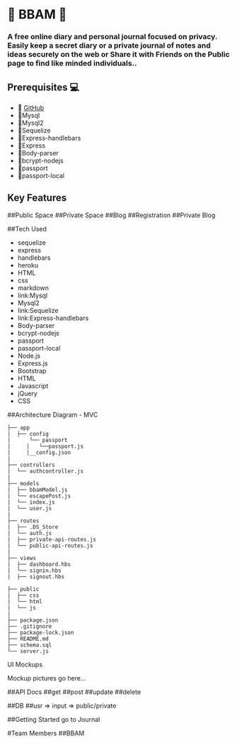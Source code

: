 #    :scroll: BBAM :scroll:

### A free online diary and personal journal focused on privacy. Easily keep a secret diary or a private journal of notes and ideas securely on the web or Share it with Friends on the Public page to find like minded individuals..

## Prerequisites :computer:
- :link: [GitHub](https://docs.npmjs.com)  
- :link:Mysql
- :link:Mysql2
- :link:Sequelize
- :link:Express-handlebars
- :link:Express
- :link:Body-parser
- :link:bcrypt-nodejs
- :link:passport
- :link:passport-local


## Key Features
##Public Space
##Private Space
##Blog
##Registration
##Private Blog

##Tech Used


- sequelize
- express
- handlebars
- heroku
- HTML
- css
- markdown
- link:Mysql
- Mysql2
- link:Sequelize
- link:Express-handlebars
- Body-parser
- bcrypt-nodejs
- passport
- passport-local
- Node.js
- Express.js
- Bootstrap
- HTML
- Javascript
- jQuery
- CSS



##Architecture Diagram - MVC

```
├── app
|  ├── config
|      └── passport
|     |   └──passport.js
|     |__config.json
|      
├── controllers
|  └── authcontroller.js
|
├── models
|  ├── bbamModel.js
|  └── escapePost.js
|  └── index.js
|  └── user.js
|
├── routes
|  ├── .DS_Store
|  └── auth.js
|  ├── private-api-routes.js
|  └── public-api-routes.js
|
├── views
|  ├── dashboard.hbs
|  └── signin.hbs
|  ├── signout.hbs

├── public
|  ├── css
|  └── html
|  └── js
|
├── package.json
├── .gitignore
├── package-lock.json
├── README.md
├── schema.sql
└── server.js
```








UI Mockups

Mockup pictures go here...

##API Docs
##get
##post
##update
##delete

##DB
##usr => input => public/private

##Getting Started
go to Journal

#Team Members
##BBAM
